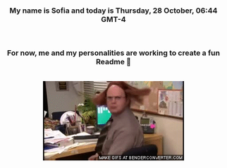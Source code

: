 


<div align="center">
<h3 >My name is Sofia and today is Thursday, 28 October, 06:44 GMT-4</h3><br>
<h3 >For now, me and my personalities are working to create a fun Readme 👋
</h3><br>
<img src='img/dwight.gif' alt='working...'/>
</div>
